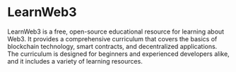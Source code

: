 # LearnWeb3
LearnWeb3 is a free, open-source educational resource for learning about Web3. It provides a comprehensive curriculum that covers the basics of blockchain technology, smart contracts, and decentralized applications. The curriculum is designed for beginners and experienced developers alike, and it includes a variety of learning resources.
